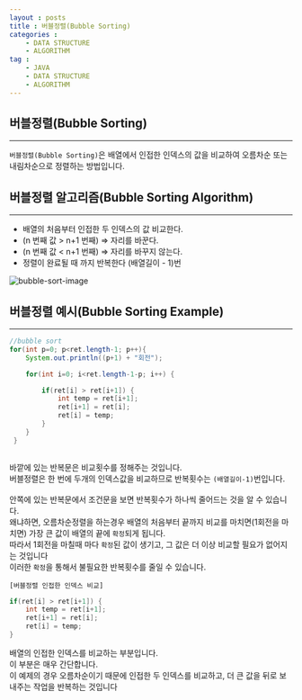 ```yaml
---
layout : posts
title : 버블정렬(Bubble Sorting)
categories :
    - DATA STRUCTURE
    - ALGORITHM
tag : 
    - JAVA
    - DATA STRUCTURE
    - ALGORITHM
---
```


## __버블정렬(Bubble Sorting)__
---
`버블정렬(Bubble Sorting)`은 배열에서 인접한 인덱스의 값을 비교하여 오름차순 또는 내림차순으로 정렬하는 방법입니다.<br>

## __버블정렬 알고리즘(Bubble Sorting Algorithm)__
---
- 배열의 처음부터 인접한 두 인덱스의 값 비교한다.
- (n 번째 값 > n+1 번째) => 자리를 바꾼다.
- (n 번째 값 < n+1 번째) => 자리를 바꾸지 않는다.
- 정렬이 완료될 때 까지 반복한다 (배열길이 - 1)번

![bubble-sort-image](https://t1.daumcdn.net/cfile/tistory/216BA54B5356472E1D)


## __버블정렬 예시(Bubble Sorting Example)__
---
```java
//bubble sort
for(int p=0; p<ret.length-1; p++){
	System.out.println((p+1) + "회전");

	for(int i=0; i<ret.length-1-p; i++) {

		if(ret[i] > ret[i+1]) {
			int temp = ret[i+1];
			ret[i+1] = ret[i];
			ret[i] = temp;
		}
    }
 }
     
```
바깥에 있는 반복문은 비교횟수를 정해주는 것입니다.<br>
버블정렬은 한 번에 두개의 인덱스값을 비교하므로 반복횟수는 `(배열길이-1)`번입니다.<br><br>
안쪽에 있는 반복문에서 조건문을 보면 반복횟수가 하나씩 줄어드는 것을 알 수 있습니다.<br>
왜냐하면, 오름차순정렬을 하는경우 배열의 처음부터 끝까지 비교를 마치면(1회전을 마치면) 가장 큰 값이 배열의 끝에 `확정`되게 됩니다.<br>
따라서 1회전을 마칠때 마다 `확정`된 값이 생기고, 그 값은 더 이상 비교할 필요가 없어지는 것입니다<br>
이러한 `확정`을 통해서 불필요한 반복횟수를 줄일 수 있습니다.

`[버블정렬 인접한 인덱스 비교]`
```java
if(ret[i] > ret[i+1]) {
	int temp = ret[i+1];
	ret[i+1] = ret[i];
	ret[i] = temp;
}
```
배열의 인접한 인덱스를 비교하는 부분입니다.<br>
이 부분은 매우 간단합니다.<br>
이 예제의 경우 오름차순이기 때문에 인접한 두 인덱스를 비교하고, 더 큰 값을 뒤로 보내주는 작업을 반복하는 것입니다<br>
